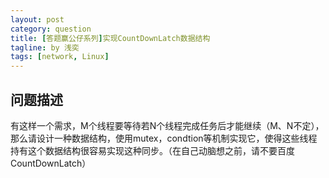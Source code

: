 ```yaml
---
layout: post
category: question
title: [答题赢公仔系列]实现CountDownLatch数据结构
tagline: by 浅奕
tags: [network, Linux]
---
```


## 问题描述

有这样一个需求，M个线程要等待若N个线程完成任务后才能继续（M、N不定），那么请设计一种数据结构，使用mutex，condtion等机制实现它，使得这些线程持有这个数据结构很容易实现这种同步。（在自己动脑想之前，请不要百度CountDownLatch）
